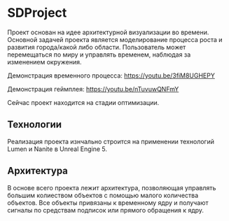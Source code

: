 # SDProject

Проект основан на идее архитектурной визуализации во времени. Основной задачей проекта является моделирование процесса роста и развития города/какой либо области. Пользователь может перемещаться по миру и управлять временем, наблюдая за изменением окружения.

Демонстрация временного процесса:
https://youtu.be/3fiM8UGHEPY

Демонстрация геймплея:
https://youtu.be/nTuvuwQNFmY

Сейчас проект находится на стадии оптимизации.

## Технологии

Реализация проекта изнчально строится на применении технологий Lumen и Nanite в Unreal Engine 5. 

## Архитектура

В основе всего проекта лежит архитектура, позволяющая управлять большим колиеством объектов с помощью малого количества объектов. Все объекты привязаны к временному ядру и получают сигналы по средствам подписок или прямого обращения к ядру.
